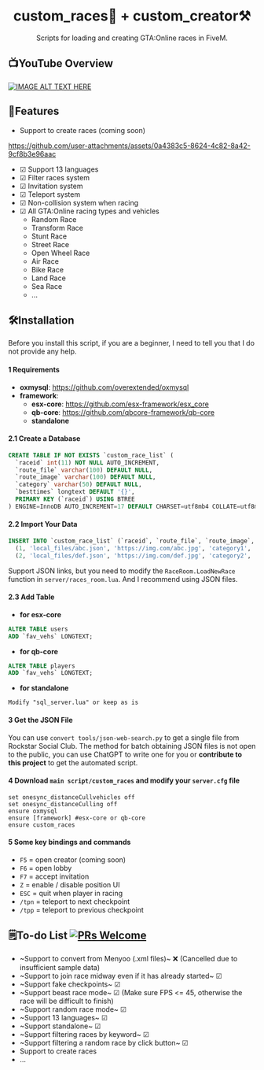 <h1 align="center">
custom_races🏁 + custom_creator⚒️
</h1>
<p align="center">
Scripts for loading and creating GTA:Online races in FiveM.
</p>

## 📺YouTube Overview

[![IMAGE ALT TEXT HERE](https://i.ytimg.com/vi/RekC1AshOfo/maxresdefault.jpg)](https://www.youtube.com/watch?v=RekC1AshOfo)

## 🤖Features
- Support to create races (coming soon)

https://github.com/user-attachments/assets/0a4383c5-8624-4c82-8a42-9cf8b3e96aac

- ☑ Support 13 languages
- ☑ Filter races system
- ☑ Invitation system
- ☑ Teleport system
- ☑ Non-collision system when racing
- ☑ All GTA:Online racing types and vehicles
  - Random Race
  - Transform Race
  - Stunt Race
  - Street Race
  - Open Wheel Race
  - Air Race
  - Bike Race
  - Land Race
  - Sea Race
  - ...

## 🛠️Installation
Before you install this script, if you are a beginner, I need to tell you that I do not provide any help.

#### 1 Requirements
- **oxmysql**: https://github.com/overextended/oxmysql
- **framework**: 
  - **esx-core**: https://github.com/esx-framework/esx_core
  - **qb-core**: https://github.com/qbcore-framework/qb-core
  - **standalone**

#### 2.1 Create a Database
```sql
CREATE TABLE IF NOT EXISTS `custom_race_list` (
  `raceid` int(11) NOT NULL AUTO_INCREMENT,
  `route_file` varchar(100) DEFAULT NULL,
  `route_image` varchar(100) DEFAULT NULL,
  `category` varchar(50) DEFAULT NULL,
  `besttimes` longtext DEFAULT '{}',
  PRIMARY KEY (`raceid`) USING BTREE
) ENGINE=InnoDB AUTO_INCREMENT=17 DEFAULT CHARSET=utf8mb4 COLLATE=utf8mb4_general_ci;
```

#### 2.2 Import Your Data
```sql
INSERT INTO `custom_race_list` (`raceid`, `route_file`, `route_image`, `category`, `besttimes`) VALUES
  (1, 'local_files/abc.json', 'https://img.com/abc.jpg', 'category1', '[]'),
  (2, 'local_files/def.json', 'https://img.com/def.jpg', 'category2', '[]');
```
Support JSON links, but you need to modify the `RaceRoom.LoadNewRace` function in `server/races_room.lua`. And I recommend using JSON files.

#### 2.3 Add Table 
- **for esx-core**
```sql
ALTER TABLE users
ADD `fav_vehs` LONGTEXT;
```
- **for qb-core**
```sql
ALTER TABLE players
ADD `fav_vehs` LONGTEXT;
```

- **for standalone**
```
Modify "sql_server.lua" or keep as is
```

#### 3 Get the JSON File
You can use `convert tools/json-web-search.py` to get a single file from Rockstar Social Club. The method for batch obtaining JSON files is not open to the public, you can use ChatGPT to write one for you or **contribute to this project** to get the automated script.

#### 4 Download `main script/custom_races` and modify your `server.cfg` file
```
set onesync_distanceCullvehicles off
set onesync_distanceCulling off
ensure oxmysql
ensure [framework] #esx-core or qb-core
ensure custom_races
```
#### 5 Some key bindings and commands
- `F5` = open creator (coming soon)
- `F6` = open lobby
- `F7` = accept invitation
- `Z` = enable / disable position UI
- `ESC` = quit when player in racing
- `/tpn` = teleport to next checkpoint
- `/tpp` = teleport to previous checkpoint

## 🗒️To-do List [![PRs Welcome](https://img.shields.io/badge/PRs-welcome-brightgreen.svg?style=flat-square)](https://makeapullrequest.com)
- ~Support to convert from Menyoo (.xml files)~ ❌ (Cancelled due to insufficient sample data)
- ~Support to join race midway even if it has already started~ ☑
- ~Support fake checkpoints~ ☑
- ~Support beast race mode~ ☑ (Make sure FPS <= 45, otherwise the race will be difficult to finish)
- ~Support random race mode~ ☑
- ~Support 13 languages~ ☑
- ~Support standalone~ ☑
- ~Support filtering races by keyword~ ☑
- ~Support filtering a random race by click button~ ☑
- Support to create races
- ...
